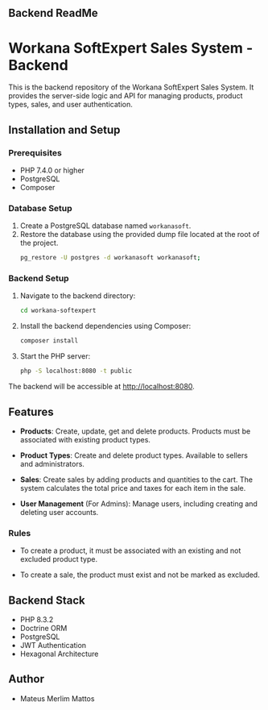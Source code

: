 ## Backend ReadMe

# Workana SoftExpert Sales System - Backend

This is the backend repository of the Workana SoftExpert Sales System. It provides the server-side logic and API for managing products, product types, sales, and user authentication.

## Installation and Setup
   
### Prerequisites

- PHP 7.4.0 or higher
- PostgreSQL
- Composer

### Database Setup

1. Create a PostgreSQL database named `workanasoft`.
2. Restore the database using the provided dump file located at the root of the project.
   ```bash
   pg_restore -U postgres -d workanasoft workanasoft;
   ```

### Backend Setup

1. Navigate to the backend directory:

   ```bash
   cd workana-softexpert
   ```

2. Install the backend dependencies using Composer:
   ```bash
   composer install
   ```

3. Start the PHP server:
   ```bash
   php -S localhost:8080 -t public
   ```

The backend will be accessible at [http://localhost:8080](http://localhost:8080).

## Features

- **Products**: Create, update, get and delete products. Products must be associated with existing product types.

- **Product Types**: Create and delete product types. Available to sellers and administrators.

- **Sales**: Create sales by adding products and quantities to the cart. The system calculates the total price and taxes for each item in the sale.

- **User Management** (For Admins): Manage users, including creating and deleting user accounts.

### Rules

- To create a product, it must be associated with an existing and not excluded product type.

- To create a sale, the product must exist and not be marked as excluded.

## Backend Stack

- PHP 8.3.2
- Doctrine ORM
- PostgreSQL
- JWT Authentication
- Hexagonal Architecture

## Author

- Mateus Merlim Mattos